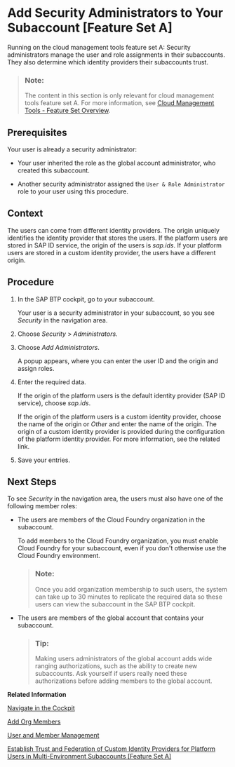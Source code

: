 <!-- loiofea877c449ba4c5fbb0aafd92a80afb4 -->

# Add Security Administrators to Your Subaccount \[Feature Set A\]

Running on the cloud management tools feature set A: Security administrators manage the user and role assignments in their subaccounts. They also determine which identity providers their subaccounts trust.

> ### Note:  
> The content in this section is only relevant for cloud management tools feature set A. For more information, see [Cloud Management Tools - Feature Set Overview](https://help.sap.com/viewer/65de2977205c403bbc107264b8eccf4b/Cloud/en-US/caf4e4e23aef4666ad8f125af393dfb2.html).



<a name="loiofea877c449ba4c5fbb0aafd92a80afb4__prereq_q24_by4_4cb"/>

## Prerequisites

Your user is already a security administrator:

-   Your user inherited the role as the global account administrator, who created this subaccount.

-   Another security administrator assigned the `User & Role Administrator` role to your user using this procedure.




## Context

The users can come from different identity providers. The origin uniquely identifies the identity provider that stores the users. If the platform users are stored in SAP ID service, the origin of the users is *sap.ids*. If your platform users are stored in a custom identity provider, the users have a different origin.



## Procedure

1.  In the SAP BTP cockpit, go to your subaccount.

    Your user is a security administrator in your subaccount, so you see *Security* in the navigation area.

2.  Choose *Security* \> *Administrators*.

3.  Choose *Add Administrators*.

    A popup appears, where you can enter the user ID and the origin and assign roles.

4.  Enter the required data.

    If the origin of the platform users is the default identity provider \(SAP ID service\), choose *sap.ids*.

    If the origin of the platform users is a custom identity provider, choose the name of the origin or *Other* and enter the name of the origin. The origin of a custom identity provider is provided during the configuration of the platform identity provider. For more information, see the related link.

5.  Save your entries.




<a name="loiofea877c449ba4c5fbb0aafd92a80afb4__postreq_xbq_fjm_t4b"/>

## Next Steps

To see *Security* in the navigation area, the users must also have one of the following member roles:

-   The users are members of the Cloud Foundry organization in the subaccount.

    To add members to the Cloud Foundry organization, you must enable Cloud Foundry for your subaccount, even if you don't otherwise use the Cloud Foundry environment.

    > ### Note:  
    > Once you add organization membership to such users, the system can take up to 30 minutes to replicate the required data so these users can view the subaccount in the SAP BTP cockpit.

-   The users are members of the global account that contains your subaccount.

    > ### Tip:  
    > Making users administrators of the global account adds wide ranging authorizations, such as the ability to create new subaccounts. Ask yourself if users really need these authorizations before adding members to the global account.


**Related Information**  


[Navigate in the Cockpit](navigate-in-the-cockpit-0874895.md "Learn how to navigate to your global accounts and subaccounts in the SAP BTP cockpit.")

[Add Org Members](add-org-members-a4eeaf1.md "In the cockpit, add users as org members and assign roles to grant the users access to information, such as user and quota information in a Cloud Foundry org.")

 <?sap-ot O2O class="- topic/link " href="30eaa74f50154ebbb8d41439bc814f31.xml" text="" desc="" xtrc="link:3" xtrf="file:/home/builder/src/dita-all/jjq1673438782153/loio2080d0faf9d84ce6aa14caa4caa32935_en-US/src/content/localization/en-us/fea877c449ba4c5fbb0aafd92a80afb4.xml" output-class="" outputTopicFile="file:/home/builder/tp.net.sf.dita-ot/2.3/plugins/com.elovirta.dita.markdown_1.3.0/xsl/dita2markdownImpl.xsl" ?> 

[User and Member Management](../10-concepts/user-and-member-management-cc1c676.md "On SAP BTP, member management takes place at all levels from global account to environment, while user management is relevant for business applications.")

[Establish Trust and Federation of Custom Identity Providers for Platform Users in Multi-Environment Subaccounts \[Feature Set A\]](establish-trust-and-federation-of-custom-identity-providers-for-platform-users-in-multi-8600afb.md "By default, platform users in multi-environment subaccounts are users in SAP ID service. The use of your own identity provider requires integration between the user bases of multi-environment and Neo subaccounts.")

